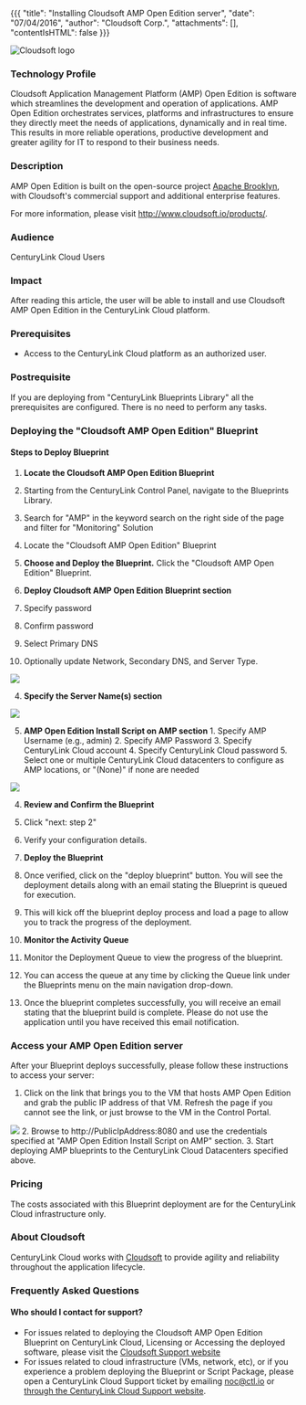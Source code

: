 {{{
  "title": "Installing Cloudsoft AMP Open Edition server",
  "date": "07/04/2016",
  "author": "Cloudsoft Corp.",
  "attachments": [],
  "contentIsHTML": false
}}}

![Cloudsoft logo](../../images/cloudsoft/cloudsoft-logo.jpg)

### Technology Profile
Cloudsoft Application Management Platform (AMP) Open Edition is software which streamlines the development and operation of applications. AMP Open Edition orchestrates services, platforms and infrastructures to ensure they directly meet the needs of applications, dynamically and in real time. This results in more reliable operations, productive development and greater agility for IT to respond to their business needs.

### Description
AMP Open Edition is built on the open-source project [Apache Brooklyn](https://brooklyn.apache.org), with Cloudsoft's commercial support and additional enterprise features.

For more information, please visit http://www.cloudsoft.io/products/.

### Audience
CenturyLink Cloud Users

### Impact
After reading this article, the user will be able to install and use Cloudsoft AMP Open Edition in the CenturyLink Cloud platform.

### Prerequisites
- Access to the CenturyLink Cloud platform as an authorized user.

### Postrequisite
If you are deploying from "CenturyLink Blueprints Library" all the prerequisites are configured. There is no need to perform any tasks.


### Deploying the "Cloudsoft AMP Open Edition" Blueprint

#### Steps to Deploy Blueprint
1. **Locate the Cloudsoft AMP Open Edition Blueprint**
  1. Starting from the CenturyLink Control Panel, navigate to the Blueprints Library.
  2. Search for "AMP" in the keyword search on the right side of the page and filter for "Monitoring" Solution
  3. Locate the "Cloudsoft AMP Open Edition" Blueprint

2. **Choose and Deploy the Blueprint.**
  Click the "Cloudsoft AMP Open Edition" Blueprint.

3. **Deploy Cloudsoft AMP Open Edition Blueprint section**
  1. Specify password
  2. Confirm password
  3. Select Primary DNS
  4. Optionally update Network, Secondary DNS, and Server Type.
<img src="../../images/cloudsoft/amp320-customise-1.png">

  4. **Specify the Server Name(s) section**
<img src="../../images/cloudsoft/amp320-customise-server-name.png">

  5. **AMP Open Edition Install Script on AMP section**
    1. Specify AMP Username (e.g., admin)
    2. Specify AMP Password
    3. Specify CenturyLink Cloud account
    4. Specify CenturyLink Cloud password
    5. Select one or multiple CenturyLink Cloud datacenters to configure as
       AMP locations, or "(None)" if none are needed
<img src="../../images/cloudsoft/amp320-customise-install-script.png">

4. **Review and Confirm the Blueprint**
  1. Click "next: step 2"
  2. Verify your configuration details.

5. **Deploy the Blueprint**
  1. Once verified, click on the "deploy blueprint" button. You will see the deployment details along with an email stating the Blueprint is queued for execution.
  2. This will kick off the blueprint deploy process and load a page to allow you to track the progress of the deployment.

6. **Monitor the Activity Queue**
  1. Monitor the Deployment Queue to view the progress of the blueprint.
  2. You can access the queue at any time by clicking the Queue link under the Blueprints menu on the main navigation drop-down.
  3. Once the blueprint completes successfully, you will receive an email stating that the blueprint build is complete. Please do not use the application until you have received this email notification.


### Access your AMP Open Edition server
After your Blueprint deploys successfully, please follow these instructions to access your server:

1. Click on the link that brings you to the VM that hosts AMP Open Edition and grab the public IP address of that VM. Refresh the page if you cannot see the link, or just browse to the VM in the Control Portal.
<img src="../../images/cloudsoft/amp320-deployment.png">
2. Browse to http://PublicIpAddress:8080 and use the credentials specified at "AMP Open Edition Install Script on AMP" section.
3. Start deploying AMP blueprints to the CenturyLink Cloud Datacenters specified above.

### Pricing
The costs associated with this Blueprint deployment are for the CenturyLink Cloud infrastructure only.

### About Cloudsoft
CenturyLink Cloud works with [Cloudsoft](http://www.cloudsoft.io) to provide agility and reliability throughout the application lifecycle.

### Frequently Asked Questions

#### Who should I contact for support?
* For issues related to deploying the Cloudsoft AMP Open Edition Blueprint on CenturyLink Cloud, Licensing or Accessing the deployed software, please visit the [Cloudsoft Support website](https://support.cloudsoft.io/)
* For issues related to cloud infrastructure (VMs, network, etc), or if you experience a problem deploying the Blueprint or Script Package, please open a CenturyLink Cloud Support ticket by emailing [noc@ctl.io](mailto:noc@ctl.io) or [through the CenturyLink Cloud Support website](https://t3n.zendesk.com/tickets/new).
